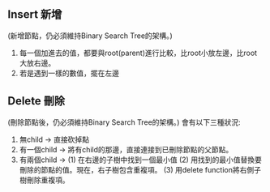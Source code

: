 Insert 新增 
---------------------------
(新增節點，仍必須維持Binary Search Tree的架構。)
1. 每一個加進去的值，都要與root(parent)進行比較，比root小放左邊，比root大放右邊。
2. 若是遇到一樣的數值，擺在左邊


Delete 刪除  
---------------------------
(刪除節點後，仍必須維持Binary Search Tree的架構。)
會有以下三種狀況:
1.	無child → 直接砍掉點
2.	有一個child → 將有child的那邊，直接連接到已刪除節點的父節點。
3.	有兩個child →
    (1)	在右邊的子樹中找到一個最小值
    (2)	用找到的最小值替換要刪除的節點的值。現在，右子樹包含重複項。
    (3)	用delete function將右側子樹刪除重複項。
